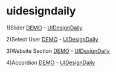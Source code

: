 # uidesigndaily

1)Slider
[DEMO](http://enesyuksel.com/uidesigndaily/slider/) - [UIDesignDaily](https://www.uidesigndaily.com/posts/figma-slider-carousel-day-1476)

2)Select User
[DEMO](http://enesyuksel.com/uidesigndaily/select-user) - [UIDesignDaily](https://www.uidesigndaily.com/posts/sketch-select-user-users-card-dark-theme-game-day-1259)

3)Website Section
[DEMO](http://enesyuksel.com/uidesigndaily/website-section/) - [UIDesignDaily](https://www.uidesigndaily.com/posts/figma-website-section-articles-card-day-1425)

4)Accordion
[DEMO](http://enesyuksel.com/uidesigndaily/accordion/) - [UIDesignDaily](https://www.uidesigndaily.com/posts/sketch-accordion-day-1220)
